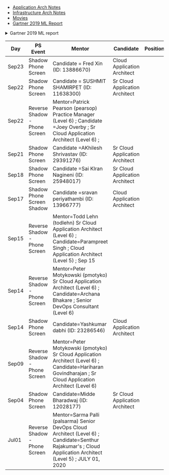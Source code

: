 
* [Application Arch Notes](App-Arch-README.md)
* [Infrastructure Arch Notes](INFRA-README.md)
* [Movies](MOVIES-README.md)
* [Gartner 2019 ML Report](2019.feb.gartner.ML.AI.DS.2020.REPORT.pdf)

<details>
  <summary> Gartner 2019 ML report </summary>
</details>

Day | PS Event | Mentor | Candidate |  Position
----|-----------|------|-----------|------------
Sep23 | Shadow Phone Screen | Candidate = Fred Xin (ID: 13886670)  | Cloud Application Architect
Sep22 | Shadow Phone Screen |  Candidate = SUSHMIT SHAMIRPET (ID: 11638300) | Sr Cloud Application Architect
Sep22 | Reverse Shadow - Phone Screen | Mentor=Patrick Pearson (pearsop) Practice Manager (Level 6)  ; Candidate =Joey Overby ; Sr Cloud Application Architect (Level 6) ; 
Sep21 | Shadow Phone Screen |  Candidate =AKhilesh Shrivastav (ID: 29391276) | Sr Cloud Application Architect
Sep18 | Shadow Phone Screen |  Candidate =Sai KIran Nagineni (ID: 25948017) | Sr Cloud Application Architect
Sep17 | Shadow Phone Screen Shadow |  Candidate =sravan periyathambi (ID: 13966777) | Cloud Application Architect
Sep15 | Reverse Shadow - Phone Screen | Mentor=Todd Lehn (todlehn) Sr Cloud Application Architect (Level 6) ; Candidate=Parampreet Singh ; Cloud Application Architect (Level 5) ; Sep 15
Sep14 | Reverse Shadow - Phone Screen | Mentor=Peter Motykowski (pmotyko) Sr Cloud Application Architect (Level 6)  ; Candidate=Archana Bhakare ; Senior DevOps Consultant (Level 6) 
Sep14 | Shadow Phone Screen |  Candidate=Yashkumar dabhi (ID: 23286546) | Cloud Application Architect
Sep09 | Reverse Shadow - Phone Screen | Mentor=Peter Motykowski (pmotyko) Sr Cloud Application Architect (Level 6)  ; Candidate=Hariharan Govindharajan ; Sr Cloud Application Architect (Level 6) 
Sep04 | Shadow Phone Screen | Candidate=Midde Bharadwaj (ID: 12028177) | Sr Cloud Application Architect
Jul01 | Reverse Shadow - Phone Screen | Mentor=Sarma Palli (palsarma) Senior DevOps Cloud Architect (Level 6) ; Candidate=Senthur Rajakumar's    ; Cloud Application Architect (Level 5) ;  JULY 01, 2020   
